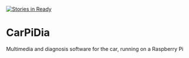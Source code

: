 [![Stories in Ready](https://badge.waffle.io/Requion/CarPiDia.png?label=ready&title=Ready)](https://waffle.io/Requion/CarPiDia)
# CarPiDia
Multimedia and diagnosis software for the car, running on a Raspberry Pi
